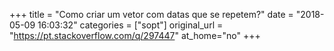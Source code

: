 +++
title = "Como criar um vetor com datas que se repetem?"
date = "2018-05-09 16:03:32"
categories = ["sopt"]
original_url = "https://pt.stackoverflow.com/q/297447"
at_home="no"
+++

